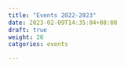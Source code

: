 ```yaml
---
title: "Events 2022-2023"
date: 2023-02-09T14:35:04+08:00
draft: true
weight: 20
catgories: events

---
```

